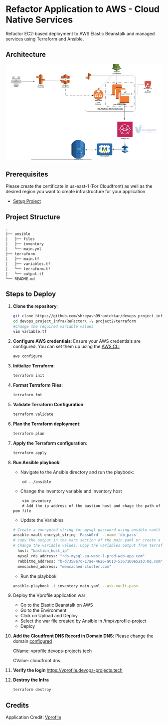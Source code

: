 # Refactor Application to AWS - Cloud Native Services

Refactor EC2-based deployment to AWS Elastic Beanstalk and managed services using Terraform and Ansible.



## Architecture
![Architecture](./application_arch.png)


## Prerequisites
Please create the certificate in us-east-1 (For Cloudfront) as well as the desired region you want to create infrastructure for your application
- [Setup Project](../Certificates%20-%20project0/README.md)

## Project Structure
```
.
├── ansible
│   ├── files
│   ├── inventory
│   └── main.yml
├── terraform
│   ├── main.tf
│   ├── variables.tf
│   └── terraform.tf
|   └── output.tf
└── README.md
```

## Steps to Deploy
1. **Clone the repository**:
   ```bash
   git clone https://github.com/shreyash99ramtekkar/devops_project_infra.git
   cd devops_project_infra/ReFactor\ -\ project2/terraform
   #Change the required variable values
   vim variable.tf
    ```
2. **Configure AWS credentials**:
    Ensure your AWS credentials are configured. You can set them up using the [AWS CLI](https://docs.aws.amazon.com/cli/v1/userguide/cli-configure-files.html#cli-configure-files-methods)
    ```bash
    aws configure
    ```
3. **Initialize Terraform**:
    ```bash
    terraform init
    ```
4. **Format Terraform Files**:
    ```bash
    terraform fmt
    ```
5. **Validate Terraform Configuration**:
    ```bash
    terraform validate
   ```
6. **Plan the Terraform deployment**:
    ```bash
    terraform plan
    ```
7. **Apply the Terraform configuration**:
    ```bash
    terraform apply
    ```
8. **Run Ansible playbook**:

    -  Navigate to the Ansible directory and run the playbook:
    ```
        cd ../ansible
    ```
    - Change the inventory variable and inventory host
    ```
        vim inventory
        # Add the ip address of the bastion host and chage the path of pem file
    ```
    - Update the Variables
    ```bash
    # Create a encrypted string for mysql password using ansible-vault
    ansible-vault encrypt_string 'PassW0rd' --name 'db_pass'
    # copy the output in the vars section of the main.yaml or create a seperate vars file and import it in the main file
    # Change the variable values. Copy the variables output from terraform
      host: "bastion_host_ip"
      mysql_rds_address: "rds-mysql-eu-west-1-prod-web-app.com"
      rabbitmq_address: "b-d7358a7c-17ae-4626-a013-5367100e52a3.mq.com"
      memcached_address: "memcached-cluster.com"
    ```
    
    - Run the playbbok
    ```bash
    ansible-playbook -i inventory main.yaml --ask-vault-pass
    ```

9. Deploy the Vprofile application war 
   - Go to the Elastic Beanstalk on AWS
   - Go to the Environment
   - Click on Upload and Deploy
   - Select the war file created by Ansible in /tmp/vprofile-project
   - Deploy
    
10. **Add the Cloudfront DNS Record in Domain DNS**:
    Please change the domain [configured](../Certificates%20-%20project0/README.md)

    CName: vprofile.devops-projects.tech

    CValue: cloudfront dns


11. **Verify the login**
    https://vprofile.devops-projects.tech
      

12. **Destroy the Infra** 
    ```bash
    terraform destroy
    ```


## Credits
Application Credit: [Vprofile](https://github.com/hkhcoder/vprofile-project.git)
